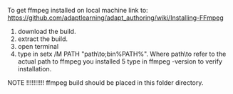 To get ffmpeg installed on local machine link to: https://github.com/adaptlearning/adapt_authoring/wiki/Installing-FFmpeg

1. download the build.
2. extract the build.
3. open terminal
4. type in setx /M PATH "path\to;bin%PATH%". Where path\to refer to the actual path to ffmpeg you installed
5  type in ffmpeg -version to verify installation.

NOTE !!!!!!!!!! 
ffmpeg build should be placed in this folder directory.